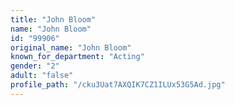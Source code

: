```yaml
---
title: "John Bloom"
name: "John Bloom"
id: "99906"
original_name: "John Bloom"
known_for_department: "Acting"
gender: "2"
adult: "false"
profile_path: "/cku3Uat7AXQIK7CZ1ILUx53G5Ad.jpg"
---
```

